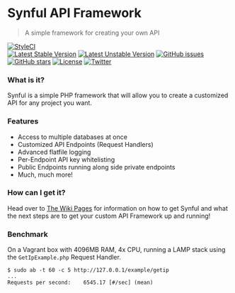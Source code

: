 # Synful API Framework
> A simple framework for creating your own API

[![StyleCI](https://styleci.io/repos/66602627/shield?style=flat)](https://styleci.io/repos/66602627)		
[![Latest Stable Version](https://poser.pugx.org/nafisc/synful/v/stable?format=flat)](https://packagist.org/packages/nafisc/synful)
[![Latest Unstable Version](https://poser.pugx.org/nafisc/synful/v/unstable?format=flat)](https://packagist.org/packages/nafisc/synful)
[![GitHub issues](https://img.shields.io/github/issues/nathan-fiscaletti/synful.svg)](https://github.com/nathan-fiscaletti/synful/issues)
[![GitHub stars](https://img.shields.io/github/stars/nathan-fiscaletti/synful.svg)](https://github.com/nathan-fiscaletti/synful/stargazers)
[![License](https://poser.pugx.org/nafisc/synful/license?format=flat)](https://packagist.org/packages/nafisc/synful)
[![Twitter](https://img.shields.io/twitter/url/https/github.com/nathan-fiscaletti/synful.svg?style=social)](https://twitter.com/intent/tweet?text=Check%20this%20out!:&url=https%3A%2F%2Fgithub.com%2Fnathan-fiscaletti%2Fsynful)
		
### What is it?		
Synful is a simple PHP framework that will allow you to create a customized API for any project you want. 

### Features
* Access to multiple databases at once
* Customized API Endpoints (Request Handlers)
* Advanced flatfile logging
* Per-Endpoint API key whitelisting
* Public Endpoints running along side private endpoints
* Much, much more!
		
### How can I get it?		
Head over to [The Wiki Pages](http://github.com/nathan-fiscaletti/synful/wiki) for information on how to get Synful and what the next steps are to get your custom API Framework up and running!

### Benchmark

On a Vagrant box with 4096MB RAM, 4x CPU, running a LAMP stack using the `GetIpExample.php` Request Handler.

```
$ sudo ab -t 60 -c 5 http://127.0.0.1/example/getip
...
Requests per second:    6545.17 [#/sec] (mean)
```
